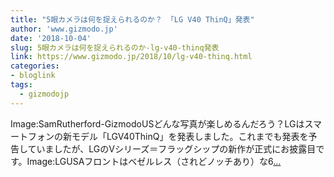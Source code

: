```yaml
---
title: "5眼カメラは何を捉えられるのか？ 「LG V40 ThinQ」発表"
author: 'www.gizmodo.jp'
date: '2018-10-04'
slug: 5眼カメラは何を捉えられるのか-lg-v40-thinq発表
link: https://www.gizmodo.jp/2018/10/lg-v40-thinq.html
categories:
- bloglink
tags:
  - gizmodojp
---
```


Image:SamRutherford-GizmodoUSどんな写真が楽しめるんだろう？LGはスマートフォンの新モデル「LGV40ThinQ」を発表しました。これまでも発表を予告していましたが、LGのVシリーズ＝フラッグシップの新作が正式にお披露目です。Image:LGUSAフロントはベゼルレス（されどノッチあり）な6[... <i class="fas fa-external-link-alt"></i>](https://www.gizmodo.jp/2018/10/lg-v40-thinq.html)

